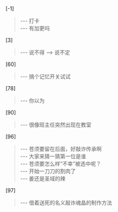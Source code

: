 
[-1] 
>--- 打卡<br>
>--- 有加更吗<br>

[3] 
>--- 说不得  —>  说不定<br>

[60] 
>--- 搞个记忆开关试试<br>

[78] 
>--- 你以为<br>

[90] 
>--- 很像班主任突然出现在教室<br>

[96] 
>--- 苍须要留在后面，好敲诈传承啊<br>
>--- 大家来猜一猜第一位是谁<br>
>--- 苍须要怎么样“不幸”被选中呢？<br>
>--- 开始一刀刀的割肉了<br>
>--- 姜还是圣域的辣<br>

[97] 
>--- 借着送死的名义敲诈魂晶的制作方法<br>
